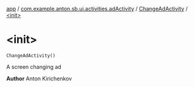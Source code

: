 [app](../../index.md) / [com.example.anton.sb.ui.activities.adActivity](../index.md) / [ChangeAdActivity](index.md) / [&lt;init&gt;](./-init-.md)

# &lt;init&gt;

`ChangeAdActivity()`

A screen changing ad

**Author**
Anton Kirichenkov


